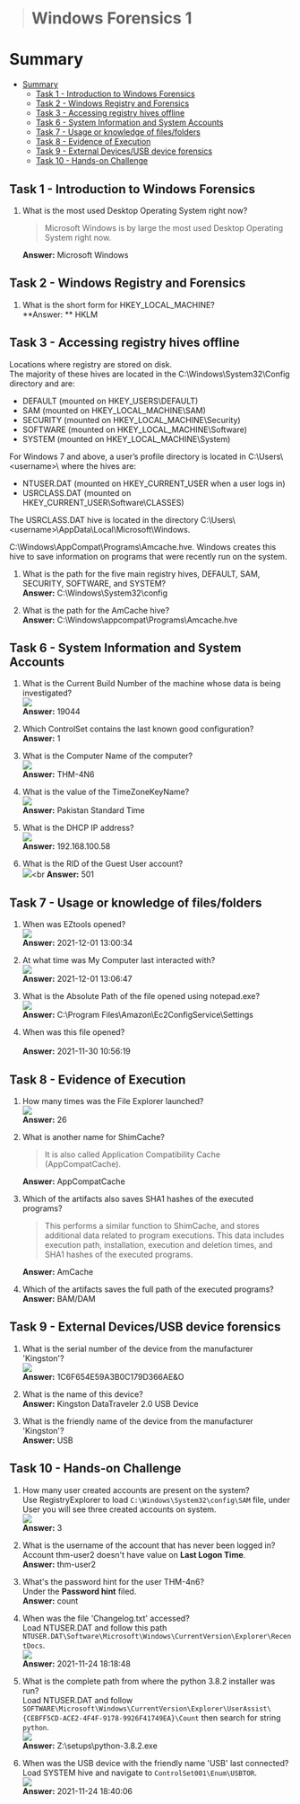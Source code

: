 > # Windows Forensics 1

# Summary 
<!-- TOC -->

- [Summary](#summary)
    - [Task 1 - Introduction to Windows Forensics](#task-1---introduction-to-windows-forensics)
    - [Task 2 - Windows Registry and Forensics](#task-2---windows-registry-and-forensics)
    - [Task 3 - Accessing registry hives offline](#task-3---accessing-registry-hives-offline)
    - [Task 6 - System Information and System Accounts](#task-6---system-information-and-system-accounts)
    - [Task 7 - Usage or knowledge of files/folders](#task-7---usage-or-knowledge-of-filesfolders)
    - [Task 8 - Evidence of Execution](#task-8---evidence-of-execution)
    - [Task 9 - External Devices/USB device forensics](#task-9---external-devicesusb-device-forensics)
    - [Task 10 - Hands-on Challenge](#task-10---hands-on-challenge)

<!-- /TOC -->

## Task 1 - Introduction to Windows Forensics
1. What is the most used Desktop Operating System right now?<br>
    > Microsoft Windows is by large the most used Desktop Operating System right now. 

    **Answer:** Microsoft Windows

## Task 2 - Windows Registry and Forensics
1. What is the short form for HKEY_LOCAL_MACHINE?<br>
    **Answer: ** HKLM

## Task 3 - Accessing registry hives offline
Locations where registry are stored on disk.<br>
The majority of these hives are located in the C:\Windows\System32\Config directory and are:<br>
* DEFAULT (mounted on HKEY_USERS\DEFAULT)
* SAM (mounted on HKEY_LOCAL_MACHINE\SAM)
* SECURITY (mounted on HKEY_LOCAL_MACHINE\Security)
* SOFTWARE (mounted on HKEY_LOCAL_MACHINE\Software)
* SYSTEM (mounted on HKEY_LOCAL_MACHINE\System)

For Windows 7 and above, a user’s profile directory is located in C:\Users\\\<username>\ where the hives are:<br>
* NTUSER.DAT (mounted on HKEY_CURRENT_USER when a user logs in)
* USRCLASS.DAT (mounted on HKEY_CURRENT_USER\Software\CLASSES)

The USRCLASS.DAT hive is located in the directory C:\Users\\\<username>\AppData\Local\Microsoft\Windows. <br>

C:\Windows\AppCompat\Programs\Amcache.hve. Windows creates this hive to save information on programs that were recently run on the system.

1. What is the path for the five main registry hives, DEFAULT, SAM, SECURITY, SOFTWARE, and SYSTEM?<br>
    **Answer:** C:\Windows\System32\config

1. What is the path for the AmCache hive?<br>
    **Answer:** C:\Windows\appcompat\Programs\Amcache.hve

## Task 6 - System Information and System Accounts
1. What is the Current Build Number of the machine whose data is being investigated?<br>
    ![](images/1.png)<br>
    **Answer:** 19044

1. Which ControlSet contains the last known good configuration?<br>
    **Answer:** 1

1. What is the Computer Name of the computer?<br>
    ![](images/2.png)<br>
    **Answer:** THM-4N6

1. What is the value of the TimeZoneKeyName?<br>
    ![](images/3.png)<br>
    **Answer:** Pakistan Standard Time

1. What is the DHCP IP address?<br>
    ![](images/4.png)<br>
    **Answer:** 192.168.100.58

1. What is the RID of the Guest User account?<br>
    ![](images/5.png)<br
    **Answer:** 501

## Task 7 - Usage or knowledge of files/folders
1. When was EZtools opened?<br>
    ![](images/6.png)<br>
    **Answer:** 2021-12-01 13:00:34

1. At what time was My Computer last interacted with?<br>
    ![](images/7.png)<br>
    **Answer:** 2021-12-01 13:06:47

1. What is the Absolute Path of the file opened using notepad.exe?<br>
    ![](images/8.png)<br>
    **Answer:** C:\Program Files\Amazon\Ec2ConfigService\Settings

1. When was this file opened?<br>    
    **Answer:** 2021-11-30 10:56:19

## Task 8 - Evidence of Execution
1. How many times was the File Explorer launched?<br>
    ![](images/9.png)<br>
    **Answer:** 26

1. What is another name for ShimCache?<br>
    > It is also called Application Compatibility Cache (AppCompatCache).

    **Answer:** AppCompatCache

1. Which of the artifacts also saves SHA1 hashes of the executed programs?<br>
    > This performs a similar function to ShimCache, and stores additional data related to program executions. This data includes execution path, installation, execution and deletion times, and SHA1 hashes of the executed programs. 

    **Answer:** AmCache

1. Which of the artifacts saves the full path of the executed programs?<br>
    **Answer:** BAM/DAM

## Task 9 - External Devices/USB device forensics
1. What is the serial number of the device from the manufacturer 'Kingston'?<br>
    ![](images/10.png)<br>
    **Answer:** 1C6F654E59A3B0C179D366AE&O

1. What is the name of this device?<br>
    **Answer:** Kingston DataTraveler 2.0 USB Device

1. What is the friendly name of the device from the manufacturer 'Kingston'?<br>
    **Answer:** USB

## Task 10 - Hands-on Challenge
1. How many user created accounts are present on the system? <br>
    Use RegistryExplorer to load `C:\Windows\System32\config\SAM` file, under User you will see three created accounts on system.<br>
    ![](images/11.png)<br>
    **Answer:** 3

1. What is the username of the account that has never been logged in?<br>
    Account thm-user2 doesn't have value on **Last Logon Time**.<br>
    **Answer:** thm-user2

1. What's the password hint for the user THM-4n6?<br>
    Under the **Password hint** filed.<br>
    **Answer:** count

1. When was the file 'Changelog.txt' accessed?<br>
    Load NTUSER.DAT and follow this path `NTUSER.DAT\Software\Microsoft\Windows\CurrentVersion\Explorer\RecentDocs`.<br>
    ![](images/12.png)<br>
    **Answer:** 2021-11-24 18:18:48

1. What is the complete path from where the python 3.8.2 installer was run? <br>
    Load NTUSER.DAT and follow `SOFTWARE\Microsoft\Windows\CurrentVersion\Explorer\UserAssist\{CEBFF5CD-ACE2-4F4F-9178-9926F41749EA}\Count` then search for string `python`.<br>
    ![](images/13.png)<br>
    **Answer:** Z:\setups\python-3.8.2.exe

1. When was the USB device with the friendly name 'USB' last connected?<br>
    Load SYSTEM hive and navigate to `ControlSet001\Enum\USBTOR`.<br>
    ![](images/14.png)<br>
    **Answer:** 2021-11-24 18:40:06

